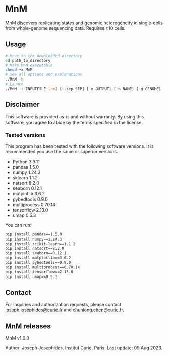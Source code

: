 # MnM

MnM discovers replicating states and genomic heterogeneity in single-cells from whole-genome sequencing data.
Requires ≥10 cells.

## Usage

```bash
# Move to the downloaded directory
cd path_to_directory
# Make MnM executable
chmod +x MnM
# See all options and explanations
./MnM -h
# Launch
./MnM -i INPUTFILE [-m] [--sep SEP] [-o OUTPUT] [-n NAME] [-g GENOME] [-w WINDOWSIZE] [--seed SEED] [--maxcells MAXCELLS] [-r] [-s] [--cpu CPU] [--CNcol CNCOL] [--Cellcol CELLCOL] [--groups GROUPS] [-p] [-b] [-v] [-h]
```

## Disclaimer

This software is provided as-is and without warranty. By using this software, you agree to abide by the terms specified in the license.

### Tested versions

This program has been tested with the following software versions. It is recommended you use the same or superior versions.
* Python 3.9.11
* pandas 1.5.0
* numpy 1.24.3
* sklearn 1.1.2
* natsort 8.2.0
* seaborn 0.12.1
* matplotlib 3.6.2
* pybedtools 0.9.0
* multiprocess 0.70.14
* tensorflow 2.13.0
* umap 0.5.3

You can run:
```bash
pip install pandas==1.5.0
pip install numpy==1.24.3
pip install scikit-learn==1.1.2
pip install natsort==8.2.0
pip install seaborn==0.12.1
pip install matplotlib==3.6.2
pip install pybedtools==0.9.0
pip install multiprocess==0.70.14
pip install tensorflow==2.13.0
pip install umap==0.5.3
```

## Contact

For inquiries and authorization requests, please contact [joseph.josephides@curie.fr](mailto:joseph.josephides@curie.fr) and [chunlong.chen@curie.fr](mailto:chunlong.chen@curie.fr).

## MnM releases

MnM v1.0.0

Author: Joseph Josephides.
Institut Curie, Paris.
Last update: 09 Aug 2023.
